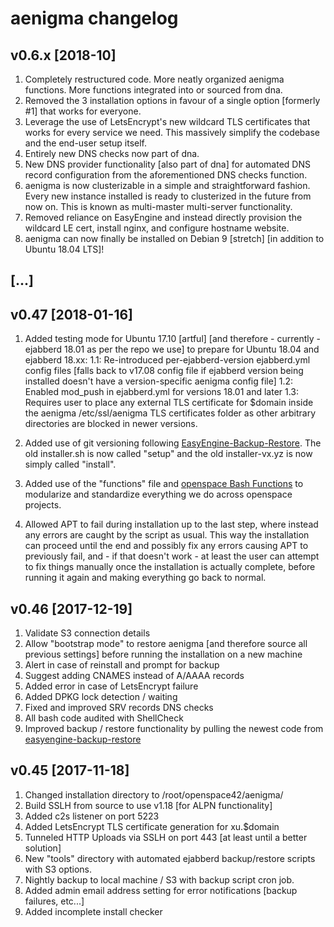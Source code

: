 # aenigma changelog

## v0.6.x [2018-10]

1. Completely restructured code. More neatly organized aenigma functions. More functions integrated into or sourced from dna.
2. Removed the 3 installation options in favour of a single option [formerly #1] that works for everyone.
2. Leverage the use of LetsEncrypt's new wildcard TLS certificates that works for every service we need. This massively simplify the codebase and the end-user setup itself.
3. Entirely new DNS checks now part of dna.
4. New DNS provider functionality [also part of dna] for automated DNS record configuration from the aforementioned DNS checks function.
5. aenigma is now clusterizable in a simple and straightforward fashion. Every new instance installed is ready to clusterized in the future from now on. This is known as multi-master multi-server functionality.
6. Removed reliance on EasyEngine and instead directly provision the wildcard LE cert, install nginx, and configure hostname website.
7. aenigma can now finally be installed on Debian 9 [stretch] [in addition to Ubuntu 18.04 LTS]!

## [...]

## v0.47 [2018-01-16]

1. Added testing mode for Ubuntu 17.10 [artful] [and therefore - currently - ejabberd 18.01 as per the repo we use] to prepare for Ubuntu 18.04 and ejabberd 18.xx:
1.1: Re-introduced per-ejabberd-version ejabberd.yml config files [falls back to v17.08 config file if ejabberd version being installed doesn't have a version-specific aenigma config file]
1.2: Enabled mod_push in ejabberd.yml for versions 18.01 and later
1.3: Requires user to place any external TLS certificate for $domain inside the aenigma /etc/ssl/aenigma TLS certificates folder as other arbitrary directories are blocked in newer versions.

2. Added use of git versioning following [EasyEngine-Backup-Restore](https://github.com/openspace42/EasyEngine-Backup-Restore). The old installer.sh is now called "setup" and the old installer-vx.yz is now simply called "install".

3. Added use of the "functions" file and [openspace Bash Functions](https://github.com/openspace42/bash-functions) to modularize and standardize everything we do across openspace projects.

4. Allowed APT to fail during installation up to the last step, where instead any errors are caught by the script as usual.
This way the installation can proceed until the end and possibly fix any errors causing APT to previously fail, and - if that doesn't work - at least the user can attempt to fix things manually once the installation is actually complete, before running it again and making everything go back to normal.


## v0.46 [2017-12-19]

1. Validate S3 connection details
2. Allow "bootstrap mode" to restore aenigma [and therefore source all previous settings] before running the installation on a new machine
3. Alert in case of reinstall and prompt for backup
4. Suggest adding CNAMES instead of A/AAAA records
5. Added error in case of LetsEncrypt failure
6. Added DPKG lock detection / waiting
7. Fixed and improved SRV records DNS checks
8. All bash code audited with ShellCheck
9. Improved backup / restore functionality by pulling the newest code from [easyengine-backup-restore](https://github.com/openspace42/easyengine-backup-restore)


## v0.45 [2017-11-18]

1. Changed installation directory to /root/openspace42/aenigma/
2. Build SSLH from source to use v1.18 [for ALPN functionality]
3. Added c2s listener on port 5223
4. Added LetsEncrypt TLS certificate generation for xu.$domain
5. Tunneled HTTP Uploads via SSLH on port 443 [at least until a better solution]
6. New "tools" directory with automated ejabberd backup/restore scripts with S3 options.
7. Nightly backup to local machine / S3 with backup script cron job.
8. Added admin email address setting for error notifications [backup failures, etc...]
9. Added incomplete install checker
